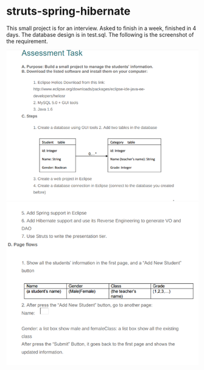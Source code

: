# struts-spring-hibernate
This small project is for an interview. Asked to finish in a week, finished in 4 days.
The database design is in test.sql.
The following is the screenshot of the requirement.

![](struts-spring-hibernate1.png)
![](struts-spring-hibernate.png)


